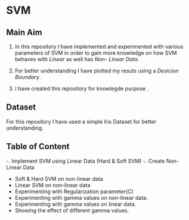 # SVM

## Main Aim

1. In this repository I have implemented and experimented with various parameters of SVM in order to gain more knowledge on how SVM behaves with *Linear* as well has *Non-     Linear Data.*

2. For better understanding I have plotted my resuts using a *Desicion Boundary*.

3. I have created this repository for knowlegde purpose .



## Dataset

For this repository I have used a simple Iris Dataset for better understanding.


## Table of Content

-. Implement SVM using Linear Data (Hard & Soft SVM)
-. Create Non-Linear Data
- Soft & Hard SVM on non-linear data
- Linear SVM on non-linear data 
- Experimenting with Regularization parameter(C)
- Experimenting with gamma values on non-linear data.
- Experimenting with gamma values on linear data.
- Showing the effect of different gamma values.
